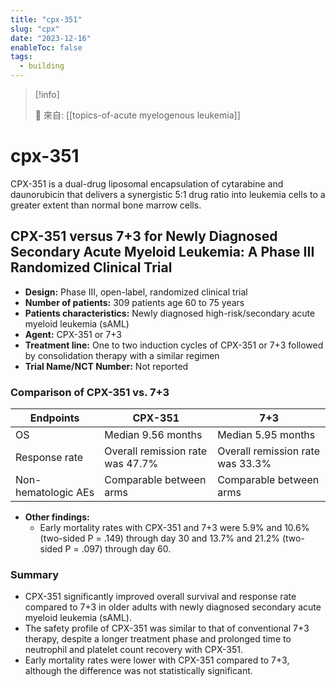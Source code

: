 ```yaml
---
title: "cpx-351"
slug: "cpx"
date: "2023-12-16"
enableToc: false
tags:
  - building
---
```


> [!info]
>
> 🌱 來自: [[topics-of-acute myelogenous leukemia]]

# cpx-351

CPX-351 is a dual-drug liposomal encapsulation of cytarabine and daunorubicin that delivers a synergistic 5:1 drug ratio into leukemia cells to a greater extent than normal bone marrow cells.

## CPX-351 versus 7+3 for Newly Diagnosed Secondary Acute Myeloid Leukemia: A Phase III Randomized Clinical Trial

- **Design:** Phase III, open-label, randomized clinical trial
- **Number of patients:** 309 patients age 60 to 75 years
- **Patients characteristics:** Newly diagnosed high-risk/secondary acute myeloid leukemia (sAML)
- **Agent:** CPX-351 or 7+3
- **Treatment line:** One to two induction cycles of CPX-351 or 7+3 followed by consolidation therapy with a similar regimen
- **Trial Name/NCT Number:** Not reported

### Comparison of CPX-351 vs. 7+3

| Endpoints           | CPX-351                          | 7+3                              |
| ------------------- | -------------------------------- | -------------------------------- |
| OS                  | Median 9.56 months               | Median 5.95 months               |
| Response rate       | Overall remission rate was 47.7% | Overall remission rate was 33.3% |
| Non-hematologic AEs | Comparable between arms          | Comparable between arms          |

- **Other findings:**
  - Early mortality rates with CPX-351 and 7+3 were 5.9% and 10.6% (two-sided P = .149) through day 30 and 13.7% and 21.2% (two-sided P = .097) through day 60.

### Summary

- CPX-351 significantly improved overall survival and response rate compared to 7+3 in older adults with newly diagnosed secondary acute myeloid leukemia (sAML).
- The safety profile of CPX-351 was similar to that of conventional 7+3 therapy, despite a longer treatment phase and prolonged time to neutrophil and platelet count recovery with CPX-351.
- Early mortality rates were lower with CPX-351 compared to 7+3, although the difference was not statistically significant.
